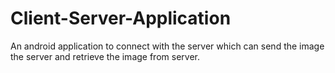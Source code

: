 # Client-Server-Application

An android application to connect with the server which can send the image the server and retrieve the image from server.
